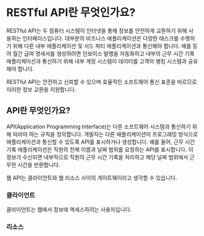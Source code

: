 # RESTful API란 무엇인가요?

RESTful API는 두 컴퓨터 시스템이 인터넷을 통해 정보를 안전하게 교환하기 위해 사용하는 인터페이스입니다. 대부분의 비즈니스 애플리케이션은 다양한 태스크를 수행하기 위해 다른 내부 애플리케이션 및 서드 파티 애플리케이션과 통신해야 합니다. 예를 등어 월간 급여 명세서를 생성하려면 인보이스 발행을 자동화하고 내부의 근무 시간 기록 애플리케이션과 통신하기 위해 내부 계정 시스템이 데이터를 고객의 뱅킹 시스템과 공유해야 합니다.

RESTful API는 안전하고 신뢰할 수 있으며 효율적인 소프트웨어 통신 표준을 따르므로 이러한 정보 교환을 지원합니다.

## API란 무엇인가요?

API(Application Programming Interface)는 다른 소프트웨어 시스템과 통신하기 위해 따라야 하는 규칙을 정의합니다. 개발자는 다른 애플리케이션이 프로그래밍 방식으로 애플리케이션과 통신할 수 있도록 API를 표시하거나 생성합니다. 예를 들어, 근무 시간 기록 애플리케이션은 직원의 전체 이름과 날짜 범위를 요청하는 API를 표시합니다. 이 정보가 수신되면 내부적으로 직원의 근무 시간 기록을 처리하고 해당 날짜 범위에서 근무한 시간을 반환합니다.

웹 API는 클라이언트와 웹 리소스 사이의 게이트웨이라고 생각할 수 있습니다.

### 클라이언트

클라이언트는 웹에서 정보에 액세스하려는 사용자입니다.

### 리소스

